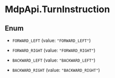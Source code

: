 # MdpApi.TurnInstruction

## Enum


* `FORWARD_LEFT` (value: `"FORWARD_LEFT"`)

* `FORWARD_RIGHT` (value: `"FORWARD_RIGHT"`)

* `BACKWARD_LEFT` (value: `"BACKWARD_LEFT"`)

* `BACKWARD_RIGHT` (value: `"BACKWARD_RIGHT"`)



